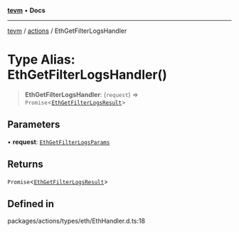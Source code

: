 [**tevm**](../../README.md) • **Docs**

***

[tevm](../../modules.md) / [actions](../README.md) / EthGetFilterLogsHandler

# Type Alias: EthGetFilterLogsHandler()

> **EthGetFilterLogsHandler**: (`request`) => `Promise`\<[`EthGetFilterLogsResult`](EthGetFilterLogsResult.md)\>

## Parameters

• **request**: [`EthGetFilterLogsParams`](EthGetFilterLogsParams.md)

## Returns

`Promise`\<[`EthGetFilterLogsResult`](EthGetFilterLogsResult.md)\>

## Defined in

packages/actions/types/eth/EthHandler.d.ts:18
